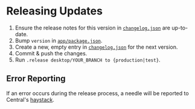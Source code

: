 # Releasing Updates

1. Ensure the release notes for this version in [`changelog.json`](../changelog.json) are up-to-date.
1. Bump `version` in [`app/package.json`](../app/package.json).
1. Create a new, empty entry in [`changelog.json`](../changelog.json) for the next version.
1. Commit & push the changes.
1. Run `.release desktop/YOUR_BRANCH to {production|test}`.

## Error Reporting

If an error occurs during the release process, a needle will be reported to Central's [haystack](https://haystack.githubapp.com/central).
